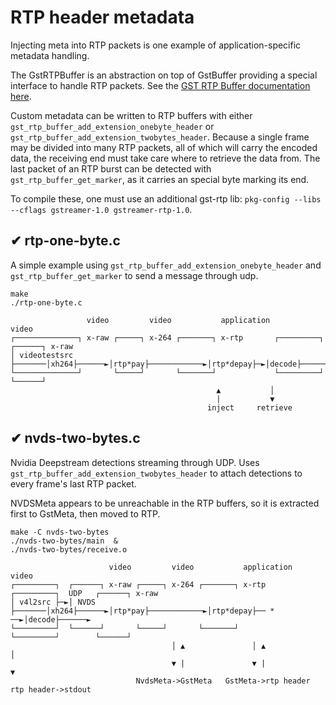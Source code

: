 # RTP header metadata

Injecting meta into RTP packets is one example of application-specific metadata handling.

The GstRTPBuffer is an abstraction on top of GstBuffer providing a special interface to handle RTP packets. See the [GST RTP Buffer documentation here](https://gstreamer.freedesktop.org/documentation/rtplib/gstrtpbuffer.html?gi-language=c#methods).

Custom metadata can be written to RTP buffers with either `gst_rtp_buffer_add_extension_onebyte_header` or `gst_rtp_buffer_add_extension_twobytes_header`. Because a single frame may be divided into many RTP packets, all of which will carry the encoded data, the receiving end must take care where to retrieve the data from. The last packet of an RTP burst can be detected with `gst_rtp_buffer_get_marker`, as it carries an special byte marking its end.

To compile these, one must use an additional gst-rtp lib: `pkg-config --libs --cflags gstreamer-1.0 gstreamer-rtp-1.0`.


## ✔ rtp-one-byte.c

A simple example using `gst_rtp_buffer_add_extension_onebyte_header` and `gst_rtp_buffer_get_marker` to send a message through udp.

```
make
./rtp-one-byte.c
```
```
                 video         video           application                      video
┌──────────────┐ x-raw ┌─────┐ x-264 ┌───────┐ x-rtp       ┌─────────┐  ┌──────┐ x-raw
│ videotestsrc ├───────│xh264├──────►│rtp*pay├────────────►│rtp*depay├─►│decode├──────►
└──────────────┘       └─────┘       └───────┘             └─────────┘  └──────┘
                                              ▲           │
                                              |           ▼
                                            inject     retrieve
```

## ✔ nvds-two-bytes.c

Nvidia Deepstream detections streaming through UDP. Uses `gst_rtp_buffer_add_extension_twobytes_header` to attach detections to every frame's last RTP packet.

NVDSMeta appears to be unreachable in the RTP buffers, so it is extracted first to GstMeta, then moved to RTP.

```
make -C nvds-two-bytes
./nvds-two-bytes/main  &
./nvds-two-bytes/receive.o
```
```
                      video         video           application                             video
┌─────────┐  ┌──────┐ x-raw ┌─────┐ x-264 ┌───────┐ x-rtp       ┌─────────┐  UDP   ┌──────┐ x-raw
│ v4l2src ├─►│ NVDS ├───────│xh264├──────►│rtp*pay├────────────►│rtp*depay├── * ──►│decode├──────►
└─────────┘  └──────┘       └─────┘       └───────┘             └─────────┘        └──────┘
                                    │ ▲               │ ▲                         │
                                    ▼ |               ▼ |                         ▼
                            NvdsMeta->GstMeta   GstMeta->rtp header        rtp header->stdout
```